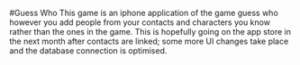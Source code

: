 #Guess Who
This game is an iphone application of the game guess who however you add people from your contacts and characters you know rather than the ones in the game.
This is hopefully going on the app store in the next month after contacts are linked; some more UI changes take place and the database connection is optimised.
